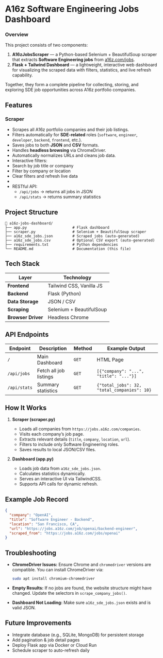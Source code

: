 

# A16z Software Engineering Jobs Dashboard

### Overview

This project consists of two components:

1. **A16zJobsScraper** — a Python-based Selenium + BeautifulSoup scraper that extracts **Software Engineering jobs** from [a16z.com/jobs](https://jobs.a16z.com).
2. **Flask + Tailwind Dashboard** — a lightweight, interactive web dashboard for visualizing the scraped data with filters, statistics, and live refresh capability.

Together, they form a complete pipeline for collecting, storing, and exploring SDE job opportunities across A16z portfolio companies.



## Features

### Scraper

* Scrapes all A16z portfolio companies and their job listings.
* Filters automatically for **SDE-related** roles (`software`, `engineer`, `developer`, `backend`, `frontend`, etc.).
* Saves jobs to both **JSON** and **CSV** formats.
* Handles **headless browsing** via ChromeDriver.
* Automatically normalizes URLs and cleans job data.
* Interactive filters:
* Search by job title or company
* Filter by company or location
* Clear filters and refresh live data
* 
* RESTful API:
  * `/api/jobs` → returns all jobs in JSON
  * `/api/stats` → returns summary statistics



## Project Structure

```
📁 a16z-jobs-dashboard/
├── app.py                     # Flask dashboard
├── scraper.py                 # Selenium + BeautifulSoup scraper
├── a16z_sde_jobs.json         # Scraped jobs (auto-generated)
├── a16z_sde_jobs.csv          # Optional CSV export (auto-generated)
├── requirements.txt           # Python dependencies
└── README.md                  # Documentation (this file)
```



## Tech Stack

| Layer              | Technology               |
| ------------------ | ------------------------ |
| **Frontend**       | Tailwind CSS, Vanilla JS |
| **Backend**        | Flask (Python)           |
| **Data Storage**   | JSON / CSV               |
| **Scraping**       | Selenium + BeautifulSoup |
| **Browser Driver** | Headless Chrome          |



##  API Endpoints

| Endpoint     | Description            | Method | Example Output                              |
| ------------ | ---------------------- | ------ | ------------------------------------------- |
| `/`          | Main Dashboard         | `GET`  | HTML Page                                   |
| `/api/jobs`  | Fetch all job listings | `GET`  | `[{"company": "...", "title": "..."}]`      |
| `/api/stats` | Summary statistics     | `GET`  | `{"total_jobs": 32, "total_companies": 10}` |


##  How It Works

1. **Scraper (scraper.py)**

   * Loads all companies from `https://jobs.a16z.com/companies`.
   * Visits each company’s job page.
   * Extracts relevant details (`title`, `company`, `location`, `url`).
   * Filters to include only Software Engineering roles.
   * Saves results to local JSON/CSV files.

2. **Dashboard (app.py)**

   * Loads job data from `a16z_sde_jobs.json`.
   * Calculates statistics dynamically.
   * Serves an interactive UI via TailwindCSS.
   * Supports API calls for dynamic refresh.


##  Example Job Record

```json
{
  "company": "OpenAI",
  "title": "Software Engineer - Backend",
  "location": "San Francisco, CA",
  "url": "https://jobs.a16z.com/job/openai/backend-engineer",
  "scraped_from": "https://jobs.a16z.com/jobs/openai"
}
```


## Troubleshooting

* **ChromeDriver Issues:**
  Ensure Chrome and `chromedriver` versions are compatible.
  You can install ChromeDriver via:

  ```bash
  sudo apt install chromium-chromedriver
  ```

* **Empty Results:**
  If no jobs are found, the website structure might have changed.
  Update the selectors in `scrape_company_jobs()`.

* **Dashboard Not Loading:**
  Make sure `a16z_sde_jobs.json` exists and is valid JSON.


##  Future Improvements

* Integrate database (e.g., SQLite, MongoDB) for persistent storage
* Add pagination & job detail pages
* Deploy Flask app via Docker or Cloud Run
* Schedule scraper to auto-refresh daily
